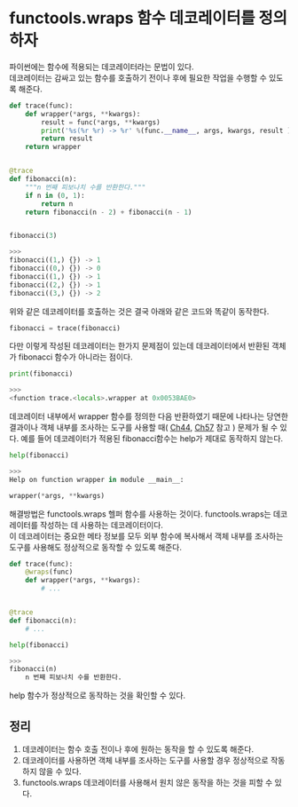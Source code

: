 # functools.wraps 함수 데코레이터를 정의하자

파이썬에는 함수에 적용되는 데코레이터라는 문법이 있다. <br>
데코레이터는 감싸고 있는 함수를 호출하기 전이나 후에 필요한 작업을 수행할 수 있도록 해준다. <br>
```py
def trace(func):
    def wrapper(*args, **kwargs):
        result = func(*args, **kwargs)
        print('%s(%r %r) -> %r' %(func.__name__, args, kwargs, result ) )
        return result
    return wrapper


@trace
def fibonacci(n):
    """n 번째 피보나치 수를 반환한다."""
    if n in (0, 1):
        return n
    return fibonacci(n - 2) + fibonacci(n - 1)


fibonacci(3)

>>>
fibonacci((1,) {}) -> 1
fibonacci((0,) {}) -> 0
fibonacci((1,) {}) -> 1
fibonacci((2,) {}) -> 1
fibonacci((3,) {}) -> 2
```

위와 같은 데코레이터를 호출하는 것은 결국 아래와 같은 코드와 똑같이 동작한다.
```py
fibonacci = trace(fibonacci)
```

다만 이렇게 작성된 데코레이터는 한가지 문제점이 있는데 데코레이터에서 반환된 객체가 fibonacci 함수가 아니라는 점이다.
```py
print(fibonacci)

>>>
<function trace.<locals>.wrapper at 0x0053BAE0>
```

데코레이터 내부에서 wrapper 함수를 정의한 다음 반환하였기 때문에 나타나는 당연한 결과이나 객체 내부를 조사하는 도구를 사용할 때( [Ch44](../Ch44), [Ch57](../Ch57) 참고 ) 문제가 될 수 있다.
예를 들어 데코레이터가 적용된 fibonacci함수는 help가 제대로 동작하지 않는다.
```py
help(fibonacci)

>>>
Help on function wrapper in module __main__:

wrapper(*args, **kwargs)
```

해결방법은 functools.wraps 헬퍼 함수를 사용하는 것이다. functools.wraps는 데코레이터를 작성하는 데 사용하는 데코레이터이다.<br>
이 데코레이터는 중요한 메타 정보를 모두 외부 함수에 복사해서 객체 내부를 조사하는 도구를 사용해도 정상적으로 동작할 수 있도록 해준다.
```py
def trace(func):
    @wraps(func)
    def wrapper(*args, **kwargs):
        # ...


@trace
def fibonacci(n):
    # ...

help(fibonacci)

>>>
fibonacci(n)
    n 번째 피보나치 수를 반환한다.
```

help 함수가 정상적으로 동작하는 것을 확인할 수 있다.

## 정리
1. 데코레이터는 함수 호출 전이나 후에 원하는 동작을 할 수 있도록 해준다.
2. 데코레이터를 사용하면 객체 내부를 조사하는 도구를 사용할 경우 정상적으로 작동하지 않을 수 있다.
3. functools.wraps 데코레이터를 사용해서 원치 않은 동작을 하는 것을 피할 수 있다.